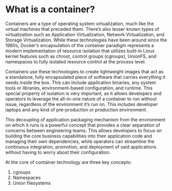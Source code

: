 # What is a container?

Containers are a type of operating system virtualization, much like the virtual machines that preceded them. There’s also lesser known types of virtualization such as Application Virtualization, Network Virtualization, and Storage Virtualization. While these technologies have been around since the 1960s, Docker’s encapsulation of the container paradigm represents a modern implementation of resource isolation that utilizes built-in Linux kernel features such as chroot, control groups (cgroups), UnionFS, and namespaces to fully isolated resource control at the process level.

Containers use these technologies to create lightweight images that act as a standalone, fully encapsulated piece of software that carries everything it needs inside the box. This can include application binaries, any system tools or libraries, environment-based configuration, and runtime. This special property of isolation is very important, as it allows developers and operators to leverage the all-in-one nature of a container to run without issue, regardless of the environment it’s run on. This includes developer laptops and any kind of pre-production or production environment.

This decoupling of application packaging mechanism from the environment on which it runs is a powerful concept that provides a clear separation of concerns between engineering teams. This allows developers to focus on building the core business capabilities into their application code and managing their own dependencies, while operators can streamline the continuous integration, promotion, and deployment of said applications without having to worry about their configuration.

At the core of container technology are three key concepts:
1. cgroups
2. Namespaces
3. Union filesystems
